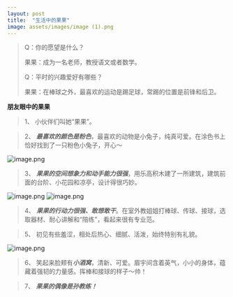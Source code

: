 ```yaml
---
layout: post
title:  "生活中的果果"
image: assets/images/image (1).png
---
```


> Q：你的愿望是什么？
> 
> 果果：成为一名老师，教授语文或者数学。
> 
> Q：平时的兴趣爱好有哪些？
> 
> 果果：在棒球之外，最喜欢的运动是踢足球，常踢的位置是前锋和后卫。

**朋友眼中的果果**
> 1、 小伙伴们叫她“果果”。

> 2、 ***最喜欢的颜色是粉色***，最喜欢的动物是小兔子，纯真可爱。在涂色书上恰好找到了一只粉色小兔子，开心～

![image.png](https://i.loli.net/2021/03/15/EUBvqHtWhxnJpzr.png)

> 3、 ***果果的空间想象力和动手能力很强***，用乐高积木建了一所建筑，建筑前面的台阶、小花园和凉亭，设计得很巧妙。

![image.png](https://i.loli.net/2021/03/15/K56h3vQrGTgkejE.png)
![image.png](https://i.loli.net/2021/03/15/bkCqXY62jTRMVKi.png)

> 4、 ***果果的行动力很强、敢想敢干***。在室外教姐姐打棒球、传球、接球，选取器材、耐心讲解和“陪练”，看起来很有专业范。

> 5、 初见有些羞涩，相处后热心、细腻、活泼，始终特别有礼貌。

![image.png](https://i.loli.net/2021/03/15/me8giJtljczx3kC.png)

> 6、 笑起来脸颊有***小酒窝***，清新、可爱。眉宇间含着英气，小小的身体，蕴藏着强韧的力量感。挥棒和接球的样子～帅！

> 7、 ***果果的偶像是孙教练！***



